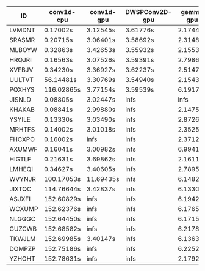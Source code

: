 |ID|conv1d-cpu|conv1d-gpu|DWSPConv2D-gpu|gemm-gpu|avg|
|-|-|-|-|-|-|
|LVMDNT|0.17002s|3.12545s|3.61776s|2.17445s|2.27192s|
|SRASMR|0.20715s|3.06401s|3.58692s|2.31481s|2.29322s|
|MLBOYW|0.32863s|3.42653s|3.55932s|2.15530s|2.36744s|
|HRQJRI|0.16563s|3.07526s|3.59391s|2.79860s|2.40835s|
|XVFBJV|0.34230s|3.36927s|3.62237s|2.51477s|2.46218s|
|UULTVT|56.14481s|3.30769s|3.54940s|2.15432s|16.28906s|
|PQXHYS|116.02865s|3.77154s|3.59539s|6.19179s|32.39684s|
|JISNLD|0.08805s|3.02447s|infs|infs|infs|
|KHAKAB|0.08841s|2.99880s|infs|2.14759s|infs|
|YSYILE|0.13330s|3.03490s|infs|2.87260s|infs|
|MRHTFS|0.14002s|3.01018s|infs|2.35257s|infs|
|FHCXPO|0.16002s|infs|infs|2.37124s|infs|
|AXUMWF|0.16041s|3.00982s|infs|6.99415s|infs|
|HIGTLF|0.21631s|3.69862s|infs|2.16116s|infs|
|LMHEQI|0.34627s|3.40605s|infs|2.78954s|infs|
|WVYNJR|100.17053s|11.69435s|infs|6.14822s|infs|
|JIXTQC|114.76644s|3.42837s|infs|6.13307s|infs|
|ASJXFI|152.60829s|infs|infs|6.19425s|infs|
|WCXUMP|152.62376s|infs|infs|6.17652s|infs|
|NLGGGC|152.64450s|infs|infs|6.17153s|infs|
|GUZCWB|152.68582s|infs|infs|6.21789s|infs|
|TKWJLM|152.69985s|3.40147s|infs|6.13630s|infs|
|DOMPZP|152.75186s|infs|infs|6.22526s|infs|
|YZHOHT|152.78631s|infs|infs|2.17927s|infs|
